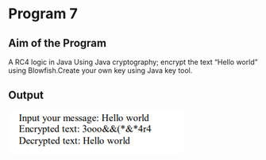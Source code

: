# Program 7

## Aim of the Program
A RC4 logic in Java Using Java cryptography; encrypt the text “Hello world” using Blowfish.Create your own key using Java key tool.

## Output
![output](program7_Output.png)
